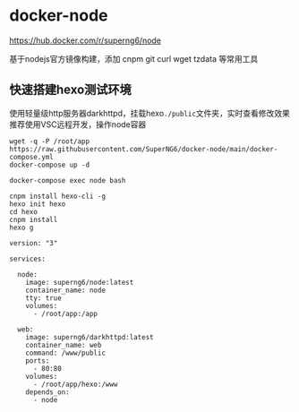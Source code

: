 # docker-node
https://hub.docker.com/r/superng6/node

基于nodejs官方镜像构建，添加 cnpm git curl wget tzdata 等常用工具

## 快速搭建hexo测试环境
使用轻量级http服务器darkhttpd，挂载hexo`./public`文件夹，实时查看修改效果  
推荐使用VSC远程开发，操作node容器  


````
wget -q -P /root/app https://raw.githubusercontent.com/SuperNG6/docker-node/main/docker-compose.yml
docker-compose up -d

````
````
docker-compose exec node bash  
````
````
cnpm install hexo-cli -g
hexo init hexo
cd hexo
cnpm install
hexo g

````


````
version: "3"

services:

  node:
    image: superng6/node:latest
    container_name: node
    tty: true
    volumes:
      - /root/app:/app

  web:
    image: superng6/darkhttpd:latest
    container_name: web
    command: /www/public
    ports:
      - 80:80
    volumes:
      - /root/app/hexo:/www
    depends_on:
      - node
````
